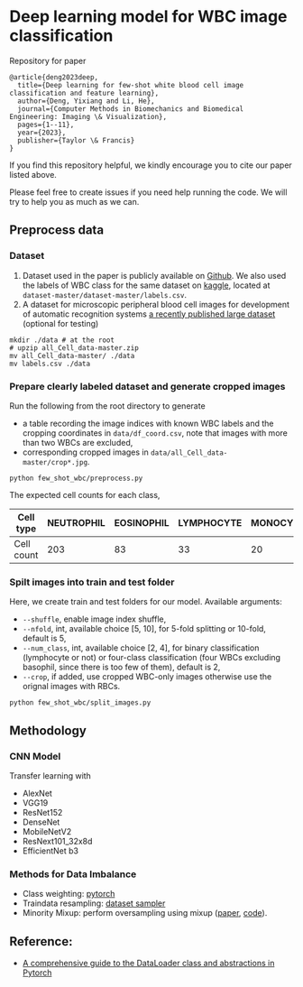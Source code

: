 # Deep learning model for WBC image classification
Repository for paper
```
@article{deng2023deep,
  title={Deep learning for few-shot white blood cell image classification and feature learning},
  author={Deng, Yixiang and Li, He},
  journal={Computer Methods in Biomechanics and Biomedical Engineering: Imaging \& Visualization},
  pages={1--11},
  year={2023},
  publisher={Taylor \& Francis}
}
```
If you find this repository helpful, we kindly encourage you to cite our paper listed above.

Please feel free to create issues if you need help running the code. We will try to help you as much as we can.
## Preprocess data
### Dataset
1. Dataset used in the paper is publicly available on [Github](https://github.com/akshaylamba/all_CELL_data). We also used the labels of WBC class for the same dataset on [kaggle](https://www.kaggle.com/datasets/paultimothymooney/blood-cells?resource=download), located at ```dataset-master/dataset-master/labels.csv```.
1. A dataset for microscopic peripheral blood cell images for development of automatic recognition systems [a recently published large dataset](https://data.mendeley.com/datasets/snkd93bnjr/1) (optional for
  testing)
  
```
mkdir ./data # at the root
# upzip all_Cell_data-master.zip
mv all_Cell_data-master/ ./data
mv labels.csv ./data
```
### Prepare clearly labeled dataset and generate cropped images
Run the following from the root directory to generate 

- a table recording the image indices with known WBC labels and the cropping coordinates in ```data/df_coord.csv```, note that images with more than two WBCs are excluded,
- corresponding cropped images in ```data/all_Cell_data-master/crop*.jpg```.

```
python few_shot_wbc/preprocess.py
```
The expected cell counts for each class,
<!---
|Cell type| Cell count|
| --- | ----------- |
|NEUTROPHIL| 205|
|EOSINOPHIL|87|
|LYMPHOCYTE| 33|
|MONOCYTE| 20| 
|BASOPHIL| 3|
-->

|Cell type| NEUTROPHIL|EOSINOPHIL|LYMPHOCYTE|MONOCYTE|BASOPHIL|
| --- | ----------- |----------- |----------- |----------- |----------- |
|Cell count| 203|83|33|20| 3|

### Spilt images into train and test folder
Here, we create train and test folders for our model. Available arguments:

- ```--shuffle```, enable image index shuffle,
- ```--nfold```, int, available choice [5, 10], for 5-fold splitting or 10-fold, default is 5,
- ```--num_class```, int, available choice [2, 4], for binary classification (lymphocyte or not) or four-class classification (four WBCs excluding basophil, since there is too few of them), default is 2,
- ```--crop```, if added, use cropped WBC-only images otherwise use the orignal images with RBCs.

```
python few_shot_wbc/split_images.py
```

## Methodology

### CNN Model
Transfer learning with 

- AlexNet
- VGG19
- ResNet152
- DenseNet
- MobileNetV2
- ResNext101_32x8d
- EfficientNet b3


### Methods for Data Imbalance
- Class weighting: [pytorch](https://discuss.pytorch.org/t/dealing-with-imbalanced-datasets-in-pytorch/22596)
- Traindata resampling: [dataset sampler](https://github.com/ufoym/imbalanced-dataset-sampler)
- Minority Mixup: perform oversampling using mixup ([paper](https://arxiv.org/pdf/1710.09412.pdf), [code](https://github.com/facebookresearch/mixup-cifar10)).


## Reference:
- [A comprehensive guide to the DataLoader class and abstractions in Pytorch](https://blog.paperspace.com/dataloaders-abstractions-pytorch/)
